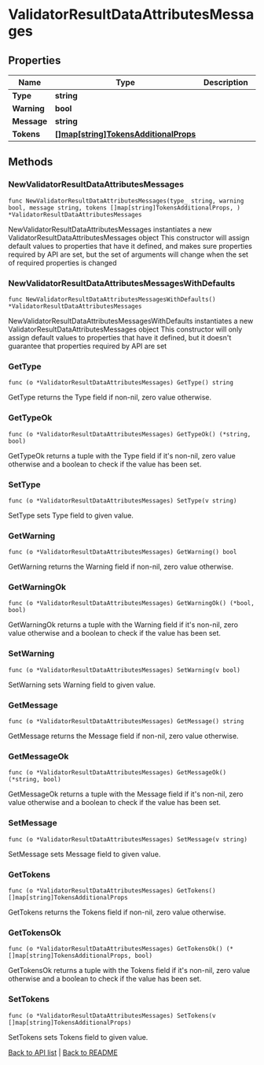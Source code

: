# ValidatorResultDataAttributesMessages

## Properties

Name | Type | Description | Notes
------------ | ------------- | ------------- | -------------
**Type** | **string** |  | 
**Warning** | **bool** |  | 
**Message** | **string** |  | 
**Tokens** | [**[]map[string]TokensAdditionalProps**](map[string]TokensAdditionalProps.md) |  | 

## Methods

### NewValidatorResultDataAttributesMessages

`func NewValidatorResultDataAttributesMessages(type_ string, warning bool, message string, tokens []map[string]TokensAdditionalProps, ) *ValidatorResultDataAttributesMessages`

NewValidatorResultDataAttributesMessages instantiates a new ValidatorResultDataAttributesMessages object
This constructor will assign default values to properties that have it defined,
and makes sure properties required by API are set, but the set of arguments
will change when the set of required properties is changed

### NewValidatorResultDataAttributesMessagesWithDefaults

`func NewValidatorResultDataAttributesMessagesWithDefaults() *ValidatorResultDataAttributesMessages`

NewValidatorResultDataAttributesMessagesWithDefaults instantiates a new ValidatorResultDataAttributesMessages object
This constructor will only assign default values to properties that have it defined,
but it doesn't guarantee that properties required by API are set

### GetType

`func (o *ValidatorResultDataAttributesMessages) GetType() string`

GetType returns the Type field if non-nil, zero value otherwise.

### GetTypeOk

`func (o *ValidatorResultDataAttributesMessages) GetTypeOk() (*string, bool)`

GetTypeOk returns a tuple with the Type field if it's non-nil, zero value otherwise
and a boolean to check if the value has been set.

### SetType

`func (o *ValidatorResultDataAttributesMessages) SetType(v string)`

SetType sets Type field to given value.


### GetWarning

`func (o *ValidatorResultDataAttributesMessages) GetWarning() bool`

GetWarning returns the Warning field if non-nil, zero value otherwise.

### GetWarningOk

`func (o *ValidatorResultDataAttributesMessages) GetWarningOk() (*bool, bool)`

GetWarningOk returns a tuple with the Warning field if it's non-nil, zero value otherwise
and a boolean to check if the value has been set.

### SetWarning

`func (o *ValidatorResultDataAttributesMessages) SetWarning(v bool)`

SetWarning sets Warning field to given value.


### GetMessage

`func (o *ValidatorResultDataAttributesMessages) GetMessage() string`

GetMessage returns the Message field if non-nil, zero value otherwise.

### GetMessageOk

`func (o *ValidatorResultDataAttributesMessages) GetMessageOk() (*string, bool)`

GetMessageOk returns a tuple with the Message field if it's non-nil, zero value otherwise
and a boolean to check if the value has been set.

### SetMessage

`func (o *ValidatorResultDataAttributesMessages) SetMessage(v string)`

SetMessage sets Message field to given value.


### GetTokens

`func (o *ValidatorResultDataAttributesMessages) GetTokens() []map[string]TokensAdditionalProps`

GetTokens returns the Tokens field if non-nil, zero value otherwise.

### GetTokensOk

`func (o *ValidatorResultDataAttributesMessages) GetTokensOk() (*[]map[string]TokensAdditionalProps, bool)`

GetTokensOk returns a tuple with the Tokens field if it's non-nil, zero value otherwise
and a boolean to check if the value has been set.

### SetTokens

`func (o *ValidatorResultDataAttributesMessages) SetTokens(v []map[string]TokensAdditionalProps)`

SetTokens sets Tokens field to given value.



[Back to API list](../README.md#documentation-for-api-endpoints) | [Back to README](../README.md)


